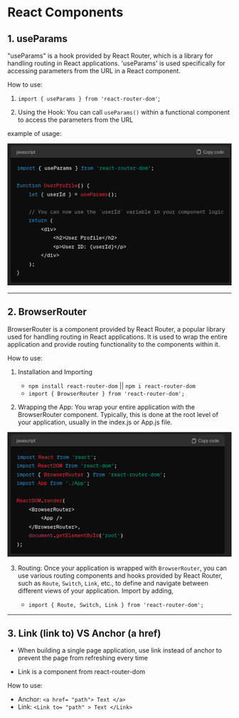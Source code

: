 # React Components

## 1. useParams

"useParams" is a hook provided by React Router, which is a library for handling routing in React applications. 'useParams' is used specifically for accessing parameters from the URL in a React component.

How to use:

1. `import { useParams } from 'react-router-dom'`;

2. Using the Hook: You can call `useParams()` within a functional component to access the parameters from the URL

example of usage:

![alt text](useParams.png)

---

## 2. BrowserRouter

BrowserRouter is a component provided by React Router, a popular library used for handling routing in React applications. It is used to wrap the entire application and provide routing functionality to the components within it.

How to use:

1. Installation and Importing

   - `npm install react-router-dom` || `npm i react-router-dom`
   - `import { BrowserRouter } from 'react-router-dom';`

2. Wrapping the App: You wrap your entire application with the BrowserRouter component. Typically, this is done at the root level of your application, usually in the index.js or App.js file.

![alt text](reactRouter.png)

3. Routing: Once your application is wrapped with `BrowserRouter`, you can use various routing components and hooks provided by React Router, such as `Route`, `Switch`, `Link`, etc., to define and navigate between different views of your application. Import by adding,

   - `import { Route, Switch, Link } from 'react-router-dom';`

---

## 3. Link (link to) VS Anchor (a href)

- When building a single page application, use link instead of anchor to prevent the page from refreshing every time

- Link is a component from react-router-dom

How to use:

- Anchor: `<a href= "path"> Text </a>`
- Link: `<Link to= "path" > Text </Link>`
